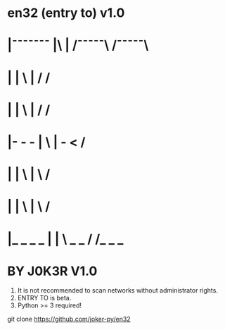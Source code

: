 # en32 (entry to) v1.0
# 	|¯¯¯¯¯¯¯   |\      |   /¯¯¯¯¯\   /¯¯¯¯¯\
# 	|          | \     |         /         /
# 	|          |  \    |        /         /
# 	|- - -     |   \   |     - <         /
# 	|          |    \  |        \       /
# 	|          |     \ |         \     /
# 	|_ _ _ _   |      \|   \ _ _ /    /_ _ _
# 	BY J0K3R                           V1.0

1. It is not recommended to scan networks without administrator rights.
2. ENTRY TO is beta.
3. Python >= 3 required!

git clone https://github.com/joker-py/en32
